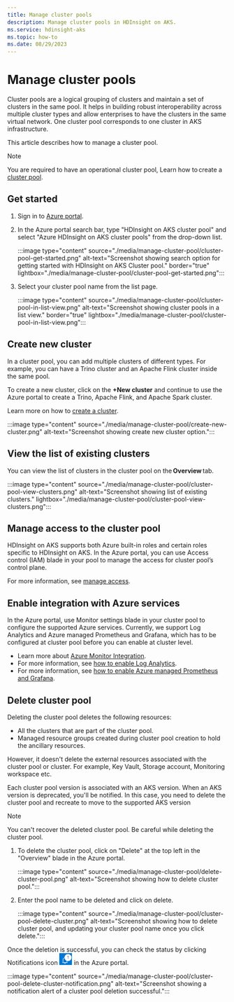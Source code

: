 ```yaml
---
title: Manage cluster pools
description: Manage cluster pools in HDInsight on AKS.
ms.service: hdinsight-aks
ms.topic: how-to
ms.date: 08/29/2023
---
```


# Manage cluster pools

Cluster pools are a logical grouping of clusters and maintain a set of clusters in the same pool. It helps in building robust interoperability across multiple cluster types and allow enterprises to have the clusters in the same virtual network. One cluster pool corresponds to one cluster in AKS infrastructure. 

This article describes how to manage a cluster pool. 

> [!NOTE]
> You are required to have an operational cluster pool, Learn how to create a [cluster pool](./quickstart-create-cluster.md).

## Get started

1. Sign in to [Azure portal](https://portal.azure.com).
  
1. In the Azure portal search bar, type "HDInsight on AKS cluster pool" and select "Azure HDInsight on AKS cluster pools" from the drop-down list.
  
   :::image type="content" source="./media/manage-cluster-pool/cluster-pool-get-started.png" alt-text="Screenshot showing search option for getting started with HDInsight on AKS Cluster pool." border="true" lightbox="./media/manage-cluster-pool/cluster-pool-get-started.png":::
  
1. Select your cluster pool name from the list page.
  
   :::image type="content" source="./media/manage-cluster-pool/cluster-pool-in-list-view.png" alt-text="Screenshot showing cluster pools in a list view." border="true" lightbox="./media/manage-cluster-pool/cluster-pool-in-list-view.png":::

## Create new cluster
   
In a cluster pool, you can add multiple clusters of different types. For example, you can have a Trino cluster and an Apache Flink cluster inside the same pool. 

To create a new cluster, click on the  **+New cluster** and continue to use the Azure portal to create a Trino, Apache Flink, and Apache Spark cluster. 

Learn more on how to [create a cluster](./quickstart-create-cluster.md).

:::image type="content" source="./media/manage-cluster-pool/create-new-cluster.png" alt-text="Screenshot showing create new cluster option.":::

## View the list of existing clusters

You can view the list of clusters in the cluster pool on the **Overview** tab.

:::image type="content" source="./media/manage-cluster-pool/cluster-pool-view-clusters.png" alt-text="Screenshot showing list of existing clusters." lightbox="./media/manage-cluster-pool/cluster-pool-view-clusters.png":::
   
## Manage access to the cluster pool
 
HDInsight on AKS supports both Azure built-in roles and certain roles specific to HDInsight on AKS. In the Azure portal, you can use Access control (IAM) blade in your pool to manage the access for cluster pool’s control plane.

For more information, see [manage access](./hdinsight-on-aks-manage-authorization-profile.md).

## Enable integration with Azure services

   In the Azure portal, use Monitor settings blade in your cluster pool to configure the supported Azure services. Currently, we support Log Analytics and Azure managed Prometheus and Grafana, which has to be configured at cluster pool before you can enable at cluster level.

   * Learn more about [Azure Monitor Integration](./how-to-azure-monitor-integration.md).
   * For more information, see [how to enable Log Analytics](./how-to-azure-monitor-integration.md).
   * For more information, see [how to enable Azure managed Prometheus and Grafana](./monitor-with-prometheus-grafana.md).
   
   
## Delete cluster pool 

   Deleting the cluster pool deletes the following resources:
   
   * All the clusters that are part of the cluster pool.
   * Managed resource groups created during cluster pool creation to hold the ancillary resources.
    
  However, it doesn't delete the external resources associated with the cluster pool or cluster. For example, Key Vault, Storage account, Monitoring workspace etc.

  Each cluster pool version is associated with an AKS version. When an AKS version is deprecated, you'll be notified. In this case, you need to delete the cluster pool and recreate to move to the supported AKS version


 > [!Note]
 > You can't recover the deleted cluster pool. Be careful while deleting the cluster pool.

  1. To delete the cluster pool, click on "Delete" at the top left in the "Overview" blade in the Azure portal.
    
     :::image type="content" source="./media/manage-cluster-pool/delete-cluster-pool.png" alt-text="Screenshot showing how to delete cluster pool.":::
    
  1. Enter the pool name to be deleted and click on delete.
    
     :::image type="content" source="./media/manage-cluster-pool/cluster-pool-delete-cluster.png" alt-text="Screenshot showing how to delete cluster pool, and updating your cluster pool name once you click delete.":::

   Once the deletion is successful, you can check the status by clicking Notifications icon ![Screenshot showing the Notifications icon in the Azure portal.](./media/manage-cluster-pool/notifications.png) in the Azure portal.

   :::image type="content" source="./media/manage-cluster-pool/cluster-pool-delete-cluster-notification.png" alt-text="Screenshot showing a notification alert of a cluster pool deletion successful.":::
